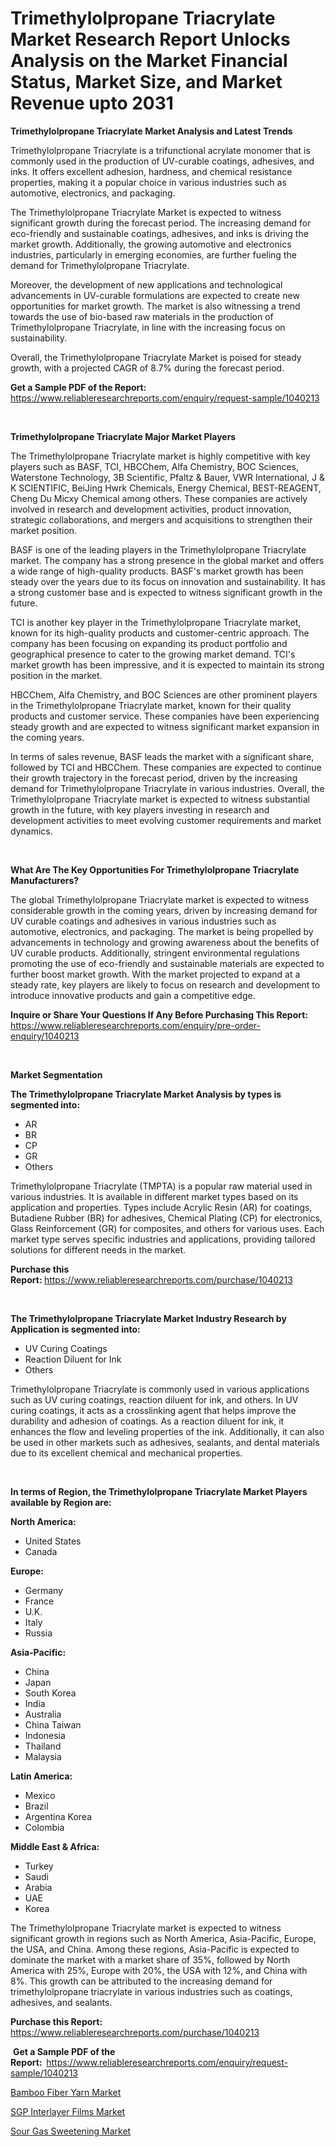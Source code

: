 <p><h1>Trimethylolpropane Triacrylate Market Research Report Unlocks Analysis on the Market Financial Status, Market Size, and Market Revenue upto 2031</h1></p><p><strong>Trimethylolpropane Triacrylate Market Analysis and Latest Trends</strong></p>
<p><p>Trimethylolpropane Triacrylate is a trifunctional acrylate monomer that is commonly used in the production of UV-curable coatings, adhesives, and inks. It offers excellent adhesion, hardness, and chemical resistance properties, making it a popular choice in various industries such as automotive, electronics, and packaging.</p><p>The Trimethylolpropane Triacrylate Market is expected to witness significant growth during the forecast period. The increasing demand for eco-friendly and sustainable coatings, adhesives, and inks is driving the market growth. Additionally, the growing automotive and electronics industries, particularly in emerging economies, are further fueling the demand for Trimethylolpropane Triacrylate.</p><p>Moreover, the development of new applications and technological advancements in UV-curable formulations are expected to create new opportunities for market growth. The market is also witnessing a trend towards the use of bio-based raw materials in the production of Trimethylolpropane Triacrylate, in line with the increasing focus on sustainability.</p><p>Overall, the Trimethylolpropane Triacrylate Market is poised for steady growth, with a projected CAGR of 8.7% during the forecast period.</p></p>
<p><strong>Get a Sample PDF of the Report:&nbsp;</strong> <a href="https://www.reliableresearchreports.com/enquiry/request-sample/1040213">https://www.reliableresearchreports.com/enquiry/request-sample/1040213</a></p>
<p>&nbsp;</p>
<p><strong>Trimethylolpropane Triacrylate Major Market Players</strong></p>
<p><p>The Trimethylolpropane Triacrylate market is highly competitive with key players such as BASF, TCI, HBCChem, Alfa Chemistry, BOC Sciences, Waterstone Technology, 3B Scientific, Pfaltz & Bauer, VWR International, J & K SCIENTIFIC, BeiJing Hwrk Chemicals, Energy Chemical, BEST-REAGENT, Cheng Du Micxy Chemical among others. These companies are actively involved in research and development activities, product innovation, strategic collaborations, and mergers and acquisitions to strengthen their market position.</p><p>BASF is one of the leading players in the Trimethylolpropane Triacrylate market. The company has a strong presence in the global market and offers a wide range of high-quality products. BASF's market growth has been steady over the years due to its focus on innovation and sustainability. It has a strong customer base and is expected to witness significant growth in the future.</p><p>TCI is another key player in the Trimethylolpropane Triacrylate market, known for its high-quality products and customer-centric approach. The company has been focusing on expanding its product portfolio and geographical presence to cater to the growing market demand. TCI's market growth has been impressive, and it is expected to maintain its strong position in the market.</p><p>HBCChem, Alfa Chemistry, and BOC Sciences are other prominent players in the Trimethylolpropane Triacrylate market, known for their quality products and customer service. These companies have been experiencing steady growth and are expected to witness significant market expansion in the coming years.</p><p>In terms of sales revenue, BASF leads the market with a significant share, followed by TCI and HBCChem. These companies are expected to continue their growth trajectory in the forecast period, driven by the increasing demand for Trimethylolpropane Triacrylate in various industries. Overall, the Trimethylolpropane Triacrylate market is expected to witness substantial growth in the future, with key players investing in research and development activities to meet evolving customer requirements and market dynamics.</p></p>
<p>&nbsp;</p>
<p><strong>What Are The Key Opportunities For Trimethylolpropane Triacrylate Manufacturers?</strong></p>
<p><p>The global Trimethylolpropane Triacrylate market is expected to witness considerable growth in the coming years, driven by increasing demand for UV curable coatings and adhesives in various industries such as automotive, electronics, and packaging. The market is being propelled by advancements in technology and growing awareness about the benefits of UV curable products. Additionally, stringent environmental regulations promoting the use of eco-friendly and sustainable materials are expected to further boost market growth. With the market projected to expand at a steady rate, key players are likely to focus on research and development to introduce innovative products and gain a competitive edge.</p></p>
<p><strong>Inquire or Share Your Questions If Any Before Purchasing This Report:</strong> <a href="https://www.reliableresearchreports.com/enquiry/pre-order-enquiry/1040213">https://www.reliableresearchreports.com/enquiry/pre-order-enquiry/1040213</a></p>
<p>&nbsp;</p>
<p><strong>Market Segmentation</strong></p>
<p><strong>The Trimethylolpropane Triacrylate Market Analysis by types is segmented into:</strong></p>
<p><ul><li>AR</li><li>BR</li><li>CP</li><li>GR</li><li>Others</li></ul></p>
<p><p>Trimethylolpropane Triacrylate (TMPTA) is a popular raw material used in various industries. It is available in different market types based on its application and properties. Types include Acrylic Resin (AR) for coatings, Butadiene Rubber (BR) for adhesives, Chemical Plating (CP) for electronics, Glass Reinforcement (GR) for composites, and others for various uses. Each market type serves specific industries and applications, providing tailored solutions for different needs in the market.</p></p>
<p><strong>Purchase this Report:&nbsp;</strong><a href="https://www.reliableresearchreports.com/purchase/1040213">https://www.reliableresearchreports.com/purchase/1040213</a></p>
<p>&nbsp;</p>
<p><strong>The Trimethylolpropane Triacrylate Market Industry Research by Application is segmented into:</strong></p>
<p><ul><li>UV Curing Coatings</li><li>Reaction Diluent for Ink</li><li>Others</li></ul></p>
<p><p>Trimethylolpropane Triacrylate is commonly used in various applications such as UV curing coatings, reaction diluent for ink, and others. In UV curing coatings, it acts as a crosslinking agent that helps improve the durability and adhesion of coatings. As a reaction diluent for ink, it enhances the flow and leveling properties of the ink. Additionally, it can also be used in other markets such as adhesives, sealants, and dental materials due to its excellent chemical and mechanical properties.</p></p>
<p>&nbsp;</p>
<p><strong>In terms of Region, the Trimethylolpropane Triacrylate Market Players available by Region are:</strong></p>
<p>
    <p> <strong> North America: </strong>
        <ul>
            <li>United States</li>
            <li>Canada</li>
        </ul>
        </p> 
    <p> <strong> Europe: </strong>
        <ul>
            <li>Germany</li>
            <li>France</li>
            <li>U.K.</li>
            <li>Italy</li>
            <li>Russia</li>
        </ul>
        </p> 
    <p> <strong> Asia-Pacific: </strong>
        <ul>
            <li>China</li>
            <li>Japan</li>
            <li>South Korea</li>
            <li>India</li>
            <li>Australia</li>
            <li>China Taiwan</li>
            <li>Indonesia</li>
            <li>Thailand</li>
            <li>Malaysia</li>
        </ul>
        </p> 
    <p> <strong> Latin America: </strong>
        <ul>
            <li>Mexico</li>
            <li>Brazil</li>
            <li>Argentina Korea</li>
            <li>Colombia</li>
        </ul>
        </p> 
    <p> <strong> Middle East & Africa: </strong>
        <ul>
            <li>Turkey</li>
            <li>Saudi</li>
            <li>Arabia</li>
            <li>UAE</li>
            <li>Korea</li>
        </ul>
    </p>
    </p>
<p><p>The Trimethylolpropane Triacrylate market is expected to witness significant growth in regions such as North America, Asia-Pacific, Europe, the USA, and China. Among these regions, Asia-Pacific is expected to dominate the market with a market share of 35%, followed by North America with 25%, Europe with 20%, the USA with 12%, and China with 8%. This growth can be attributed to the increasing demand for trimethylolpropane triacrylate in various industries such as coatings, adhesives, and sealants.</p></p>
<p><strong>Purchase this Report: </strong><a href="https://www.reliableresearchreports.com/purchase/1040213">https://www.reliableresearchreports.com/purchase/1040213</a></p>
<p>&nbsp;<strong>Get a Sample PDF of the Report:&nbsp;&nbsp;</strong><a href="https://www.reliableresearchreports.com/enquiry/request-sample/1040213">https://www.reliableresearchreports.com/enquiry/request-sample/1040213</a></p>
<p><strong></strong></p>
<p><p><a href="https://view.publitas.com/reportprime-1/bamboo-fiber-yarn-market-research-report-reveals-the-latest-trends-and-opportunities-of-this-market-for-period-from-2023-2030/">Bamboo Fiber Yarn Market</a></p><p><a href="https://view.publitas.com/reportprime-1/sgp-interlayer-films-market-size-2023-2030-global-industrial-analysis-key-geographical-regions-market-share-top-key-players-product-types-and-forecast-research-report/">SGP Interlayer Films Market</a></p><p><a href="https://view.publitas.com/reportprime-1/sour-gas-sweetening-market-size-growing-and-forecasted-for-period-from-2023-2030-and-provides-complete-market-analysis-of-this-market/">Sour Gas Sweetening Market</a></p></p>